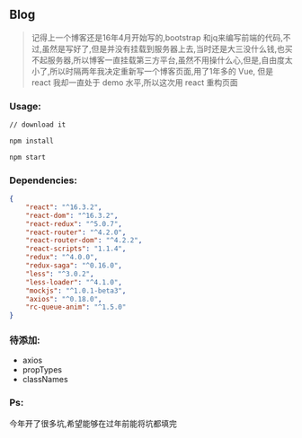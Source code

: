 ## Blog

> 记得上一个博客还是16年4月开始写的,bootstrap 和jq来编写前端的代码,不过,虽然是写好了,但是并没有挂载到服务器上去,当时还是大三没什么钱,也买不起服务器,所以博客一直挂载第三方平台,虽然不用操什么心,但是,自由度太小了,所以时隔两年我决定重新写一个博客页面,用了1年多的 Vue, 但是 react 我却一直处于 demo 水平,所以这次用 react 重构页面

### Usage:

```bash
// download it 

npm install

npm start
```

### Dependencies:
```json
{
    "react": "^16.3.2",
    "react-dom": "^16.3.2",
    "react-redux": "^5.0.7",
    "react-router": "^4.2.0",
    "react-router-dom": "^4.2.2",
    "react-scripts": "1.1.4",
    "redux": "^4.0.0",
    "redux-saga": "^0.16.0",
    "less": "^3.0.2",
    "less-loader": "^4.1.0",
    "mockjs": "^1.0.1-beta3",
    "axios": "^0.18.0",
    "rc-queue-anim": "^1.5.0"
}
```

### 待添加:
- axios
- propTypes
- classNames

### Ps:
今年开了很多坑,希望能够在过年前能将坑都填完